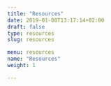 ```yaml
---
title: "Resources"
date: 2019-01-08T13:17:14+02:00
draft: false
type: resources
slug: resources

menu: resources
name: "Resources"
weight: 1

---
```

